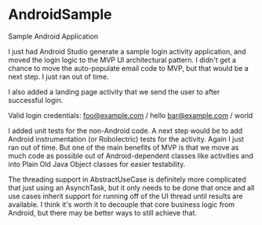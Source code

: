 # AndroidSample
Sample Android Application

I just had Android Studio generate a sample login activity application, and moved the login logic to the MVP UI architectural pattern.
I didn't get a chance to move the auto-populate email code to MVP, but that would be a next step. I just ran out of time.

I also added a landing page activity that we send the user to after successful login.

Valid login credentials:
foo@example.com / hello
bar@example.com / world

I added unit tests for the non-Android code. A next step would be to add Android instrumentation (or Robolectric) tests for the activity.
Again I just ran out of time. But one of the main benefits of MVP is that we move as much code as possible out of Android-dependent classes
like activities and into Plain Old Java Object classes for easier testability.

The threading support in AbstractUseCase is definitely more complicated that just using an
AsynchTask, but it only needs to be done that once and all use cases inherit support for
running off of the UI thread until results are available. I think it's worth it to decouple that
core business logic from Android, but there may be better ways to still achieve that.